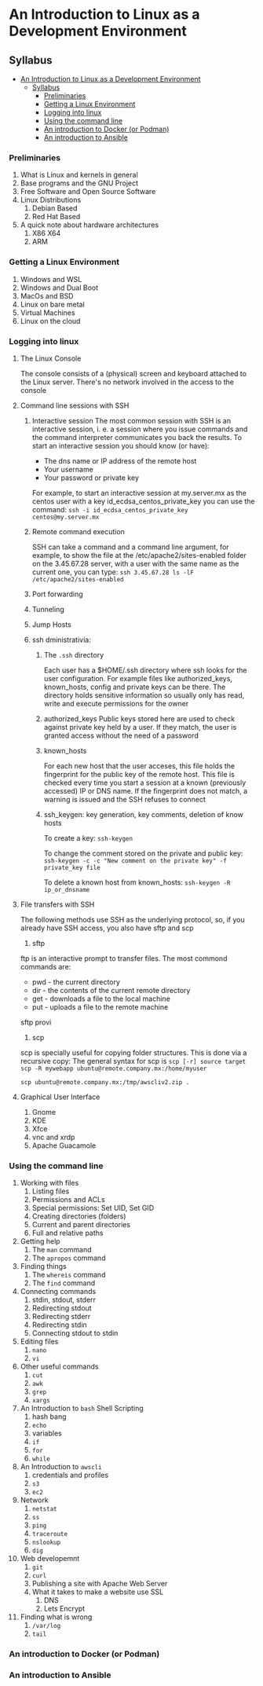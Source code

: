 # An Introduction to Linux as a Development Environment

## Syllabus
- [An Introduction to Linux as a Development Environment](#an-introduction-to-linux-as-a-development-environment)
  - [Syllabus](#syllabus)
    - [Preliminaries](#preliminaries)
    - [Getting a Linux Environment](#getting-a-linux-environment)
    - [Logging into linux](#logging-into-linux)
    - [Using the command line](#using-the-command-line)
    - [An introduction to Docker (or Podman)](#an-introduction-to-docker-or-podman)
    - [An introduction to Ansible](#an-introduction-to-ansible)

### Preliminaries
1. What is Linux and kernels in general
2. Base programs and the GNU Project
3. Free Software and Open Source Software
4. Linux Distributions
   1. Debian Based
   2. Red Hat Based
5. A quick note about hardware architectures
   1. X86 X64
   2. ARM
### Getting a Linux Environment
1. Windows and WSL
2. Windows and Dual Boot
3. MacOs and BSD
4. Linux on bare metal
5. Virtual Machines
6. Linux on the cloud

### Logging into linux
1. The Linux Console
   
   The console consists of a (physical) screen and keyboard attached to the Linux server. There's no network involved in the access to the console


2. Command line sessions with SSH
   1. Interactive session
      The most common session with SSH is an interactive session, i. e. a session where you issue commands and the command interpreter communicates you back the results. To start an interactive session you should know (or have):
         * The dns name or IP address of the remote host
         * Your username
         * Your password or private key
      
      For example, to start an interactive session at my.server.mx as the centos user with a key id_ecdsa_centos_private_key you can use the command:
      `ssh -i id_ecdsa_centos_private_key centos@my.server.mx`
 
   2. Remote command execution
    
      SSH can take a command and a command line argument, for example, to show the file at the /etc/apache2/sites-enabled folder on the 3.45.67.28 server, with a user with the same name as the current one, you can type:
      `ssh 3.45.67.28 ls -lF /etc/apache2/sites-enabled`

   3. Port forwarding
   4. Tunneling
   5. Jump Hosts
   6. ssh dministrativia:
      1. The `.ssh` directory

         Each user has a $HOME/.ssh directory where ssh looks for the user configuration. For example files like authorized_keys, known_hosts, config and private keys can be there. The directory holds sensitive information so usually only has read, write and execute permissions for the owner

      2. authorized_keys
         Public keys stored here are used to check against private key held by a user. If they match, the user is granted access without the need of a password

      3. known_hosts

         For each new host that the user acceses, this file holds the fingerprint for the public key of the remote host. This file is checked every time you start a session at a known (previously accessed) IP or DNS name. If the fingerprint does not match, a warning is issued and the SSH refuses to connect

      4. ssh_keygen: key generation, key comments, deletion of know hosts
         
         To create a key: `ssh-keygen`
         
         To change the comment stored on the private and public key: `ssh-keygen -c -c "New comment on the private key" -f private_key file`

         To delete a known host from known_hosts: `ssh-keygen -R ip_or_dnsname`


3. File transfers with SSH
   
   The following methods use SSH as the underlying protocol, so, if you already have SSH access, you also have sftp and scp  
   1. sftp
   
   ftp is an interactive prompt to transfer files. The most commond commands are:

   * pwd - the current directory
   * dir - the contents of the current remote directory
   * get - downloads a file to the local machine
   * put - uploads a file to the remote machine


   sftp provi
   1. scp
   
   scp is specially useful for copying folder structures. This is done via a recursive copy: The general syntax for scp is `scp [-r] source target`
   `scp -R mywebapp ubuntu@remote.company.mx:/home/myuser`
   
   `scp ubuntu@remote.company.mx:/tmp/awscliv2.zip . `
4. Graphical User Interface
   1. Gnome
   2. KDE
   3. Xfce
   4. vnc and xrdp
   5. Apache Guacamole

### Using the command line
1. Working with files
   1. Listing files
   2. Permissions and ACLs
   3. Special permissions: Set UID, Set GID
   4. Creating directories (folders)
   5. Current and parent directories
   6. Full and relative paths
2. Getting help
   1. The `man` command
   2. The `apropos` command
3. Finding things
   1. The `whereis` command
   2. The `find` command
4. Connecting commands
   1. stdin, stdout, stderr
   2. Redirecting stdout
   3. Redirecting stderr
   4. Redirecting stdin
   5. Connecting stdout to stdin
5. Editing files
   1. `nano`
   2. `vi`
6. Other useful commands
   1. `cut`
   2. `awk`
   3. `grep`
   4. `xargs`
7. An Introduction to `bash` Shell Scripting
   1. hash bang
   2. `echo`
   3. variables
   4. `if`
   5. `for`
   6. `while`
8. An Introduction to `awscli`
   1. credentials and profiles
   2. `s3`
   3. `ec2`
9. Network
   1.  `netstat`
   2.  `ss`
   3.  `ping`
   4.  `traceroute`
   5.  `nslookup`
   6.  `dig`
10. Web developemnt
    1.  `git`
    2.  `curl`
    3.  Publishing a site with Apache Web Server
    4.  What it takes to make a website use SSL
        1.  DNS
        2.  Lets Encrypt
11. Finding what is wrong
    1.  `/var/log`
    2.  `tail`
 

### An introduction to Docker (or Podman)

### An introduction to Ansible